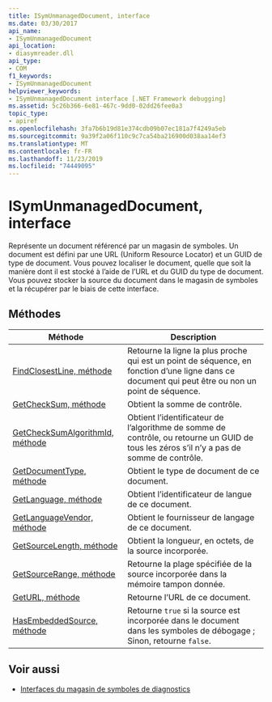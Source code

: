 ```yaml
---
title: ISymUnmanagedDocument, interface
ms.date: 03/30/2017
api_name:
- ISymUnmanagedDocument
api_location:
- diasymreader.dll
api_type:
- COM
f1_keywords:
- ISymUnmanagedDocument
helpviewer_keywords:
- ISymUnmanagedDocument interface [.NET Framework debugging]
ms.assetid: 5c26b366-6e81-467c-9dd0-02dd26fee0a3
topic_type:
- apiref
ms.openlocfilehash: 3fa7b6b19d81e374cdb09b07ec181a7f4249a5eb
ms.sourcegitcommit: 9a39f2a06f110c9c7ca54ba216900d038aa14ef3
ms.translationtype: MT
ms.contentlocale: fr-FR
ms.lasthandoff: 11/23/2019
ms.locfileid: "74449095"
---
```

# <a name="isymunmanageddocument-interface"></a>ISymUnmanagedDocument, interface
Représente un document référencé par un magasin de symboles. Un document est défini par une URL (Uniform Resource Locator) et un GUID de type de document. Vous pouvez localiser le document, quelle que soit la manière dont il est stocké à l’aide de l’URL et du GUID du type de document. Vous pouvez stocker la source du document dans le magasin de symboles et la récupérer par le biais de cette interface.  
  
## <a name="methods"></a>Méthodes  
  
|Méthode|Description|  
|------------|-----------------|  
|[FindClosestLine, méthode](../../../../docs/framework/unmanaged-api/diagnostics/isymunmanageddocument-findclosestline-method.md)|Retourne la ligne la plus proche qui est un point de séquence, en fonction d’une ligne dans ce document qui peut être ou non un point de séquence.|  
|[GetCheckSum, méthode](../../../../docs/framework/unmanaged-api/diagnostics/isymunmanageddocument-getchecksum-method.md)|Obtient la somme de contrôle.|  
|[GetCheckSumAlgorithmId, méthode](../../../../docs/framework/unmanaged-api/diagnostics/isymunmanageddocument-getchecksumalgorithmid-method.md)|Obtient l’identificateur de l’algorithme de somme de contrôle, ou retourne un GUID de tous les zéros s’il n’y a pas de somme de contrôle.|  
|[GetDocumentType, méthode](../../../../docs/framework/unmanaged-api/diagnostics/isymunmanageddocument-getdocumenttype-method.md)|Obtient le type de document de ce document.|  
|[GetLanguage, méthode](../../../../docs/framework/unmanaged-api/diagnostics/isymunmanageddocument-getlanguage-method.md)|Obtient l’identificateur de langue de ce document.|  
|[GetLanguageVendor, méthode](../../../../docs/framework/unmanaged-api/diagnostics/isymunmanageddocument-getlanguagevendor-method.md)|Obtient le fournisseur de langage de ce document.|  
|[GetSourceLength, méthode](../../../../docs/framework/unmanaged-api/diagnostics/isymunmanageddocument-getsourcelength-method.md)|Obtient la longueur, en octets, de la source incorporée.|  
|[GetSourceRange, méthode](../../../../docs/framework/unmanaged-api/diagnostics/isymunmanageddocument-getsourcerange-method.md)|Retourne la plage spécifiée de la source incorporée dans la mémoire tampon donnée.|  
|[GetURL, méthode](../../../../docs/framework/unmanaged-api/diagnostics/isymunmanageddocument-geturl-method.md)|Retourne l’URL de ce document.|  
|[HasEmbeddedSource, méthode](../../../../docs/framework/unmanaged-api/diagnostics/isymunmanageddocument-hasembeddedsource-method.md)|Retourne `true` si la source est incorporée dans le document dans les symboles de débogage ; Sinon, retourne `false`.|  
  
## <a name="see-also"></a>Voir aussi

- [Interfaces du magasin de symboles de diagnostics](../../../../docs/framework/unmanaged-api/diagnostics/diagnostics-symbol-store-interfaces.md)
